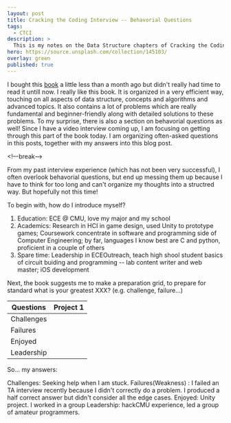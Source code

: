 ```yaml
---
layout: post
title: Cracking the Coding Interview -- Behavorial Questions
tags:
  - CTCI
description: >
  This is my notes on the Data Structure chapters of Cracking the Coding Interview.
hero: https://source.unsplash.com/collection/145103/
overlay: green
published: true
---
```


I bought this [book][book_url] a little less than a month ago but didn't really had time to read it untill now. I really like this book. It is organized in a very efficient way, touching on all aspects of data structure, concepts and algorithms and advanced topics. It also contains a lot of problems which are really fundamental and beginner-friendly along with detailed solutions to these problems. To my surprise, there is also a section on behavorial questions as well! Since I have a video interview coming up, I am focusing on getting through this part of the book today. I am organizing often-asked questions in this posts, together with my answers into this blog post.

<!–-break-–>

From my past interview experience (which has not been very successful), I often overlook behavorial questions, but end up messing them up because I have to think for too long and can't organize my thoughts into a structred way. But hopefully not this time!

To begin with, how do I introduce myself?
1. Education: ECE @ CMU, love my major and my school
2. Academics: Research in HCI in game design, used Unity to prototype games; Coursework concentrate in software and programming side of Computer Engineering; by far, languages I know best are C and python, proficient in a couple of others
3. Spare time: Leadership in ECEOutreach, teach high shool student basics of circuit buiding and programming -- lab content writer and web master; iOS development

Next, the book suggests me to make a preparation grid, to prepare for standard what is your greatest XXX? (e.g. challenge, failure...)

| Questions     | Project 1 |
|---------------|-----------|
| Challenges    |           |
| Failures      |           |
| Enjoyed       |           |
| Leadership    |           |

So... my answers:

Challenges: Seeking help when I am stuck.
Failures(Weakness) : I failed an TA interview recently because I didn't correctly do a problem. I produced a half correct answer but didn't consider all the edge cases.
Enjoyed: Unity project. I worked in a group 
Leadership: hackCMU experience, led a group of amateur programmers.

[book_url]:    https://www.amazon.com/gp/product/0984782850/ref=oh_aui_detailpage_o02_s00?ie=UTF8&psc=1